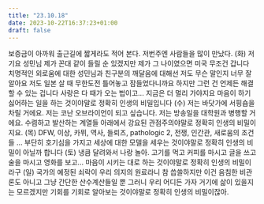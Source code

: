 ```yaml
---
title: "23.10.18"
date: 2023-10-22T16:37:23+01:00
draft: false
---
```


보증금이 아까워 출근길에 짧게라도 적어 본다. 저번주엔 사람들을 많이 만났다. (화) 저기요 성민님 제가 꼰대 같이 들릴 순 있겠지만 제가 그 나이였으면 미국 무조건 갑니다 치명적인 외로움에 대한 성민님과 친구분의 깨달음에 대해선 저도 무슨 말인지 너무 잘 알아요 저도 일본 살 때 무한도전 틀어놓고 잠들었다니까요 하지만 그런 건 언제든 해결할 수 있는 겁니다 사랑은 다 때가 오는 법이고... 지금은 더 멀리 가야지요 마음이 하기 싫어하는 일을 하는 것이야말로 정확히 인생의 비밀입니다 (수) 저는 바닷가에 서핑숍을 차릴 거에요. 저는 코난 오브라이언이 되고 싶습니다. 저는 방송일을 대학원과 병행할 거에요. 수렴하고 발산하는 계열들 아래에서 강요된 관점주의야말로 정확히 인생의 비밀이지요. (목) DFW, 이상, 카뮈, 역사, 들뢰즈, pathologic 2, 전쟁, 인간관, 새로움의 조건들 ... 부단히 호기심을 가지고 세상에 대한 모델을 세우는 것이야말로 정확히 인생의 비밀이 아닐까 합니다 (토) 냉큼 달려와서 나랑 놀아. 고기를 먹고 커피를 마시고 글을 쓰고 술을 마시고 영화를 보고... 마음이 시키는 대로 하는 것이야말로 정확히 인생의 비밀이라구 (일) 국가의 예정된 쇠락이 우리 의지의 원료라니 참 씁쓸하지만 이건 음침한 비관론도 아니고 그냥 간단한 산수계산들일 뿐 그러니 우리 어디든 가자 거기에 삶이 있을지는 모르겠지만 기회를 기회로 알아보는 것이야말로 정확히 인생의 비밀이잖아.